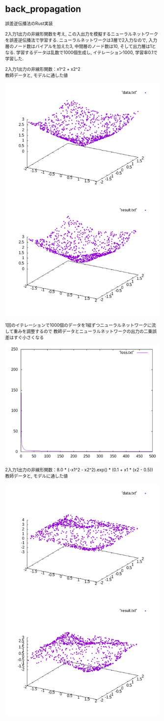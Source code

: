 # back_propagation

誤差逆伝播法のRust実装

2入力1出力の非線形関数を考え, この入出力を模擬するニューラルネットワークを誤差逆伝播法で学習する.
ニューラルネットワークは3層で2入力なので, 入力層のノード数はバイアルを加えた3, 中間層のノード数は10, そして出力層は1となる.
学習するデータは乱数で1000個生成し, イテレーション1000, 学習率0.1で学習した.

2入力1出力の非線形関数：x1^2 + x2^2<br>
教師データと, モデルに通した値

![](img/data.png)![](img/result.png)

1回のイテレーションで1000個のデータを1組ずつニューラルネットワークに流して重みを調整するので
教師データとニューラルネットワークの出力の二乗誤差はすぐ小さくなる

![](img/loss.png)

2入力1出力の非線形関数：8.0 * (-x1^2 - x2^2).exp() * (0.1 + x1 * (x2 - 0.5))<br>
教師データと, モデルに通した値

![](img/data2.png)![](img/result2.png)
